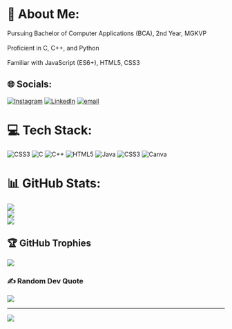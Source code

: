 # 💫 About Me:
Pursuing Bachelor of Computer Applications (BCA), 2nd Year, MGKVP<br><br>Proficient in C, C++, and Python<br><br>Familiar with JavaScript (ES6+), HTML5, CSS3


## 🌐 Socials:
[![Instagram](https://img.shields.io/badge/Instagram-%23E4405F.svg?logo=Instagram&logoColor=white)](https://instagram.com/https://www.instagram.com/your___adesh/) [![LinkedIn](https://img.shields.io/badge/LinkedIn-%230077B5.svg?logo=linkedin&logoColor=white)](https://linkedin.com/in/https://www.linkedin.com/in/adesh-gupta-linked-in/) [![email](https://img.shields.io/badge/Email-D14836?logo=gmail&logoColor=white)](mailto:adeshgwork@gmail.com) 

# 💻 Tech Stack:
![CSS3](https://img.shields.io/badge/css3-%231572B6.svg?style=for-the-badge&logo=css3&logoColor=white) ![C](https://img.shields.io/badge/c-%2300599C.svg?style=for-the-badge&logo=c&logoColor=white) ![C++](https://img.shields.io/badge/c++-%2300599C.svg?style=for-the-badge&logo=c%2B%2B&logoColor=white) ![HTML5](https://img.shields.io/badge/html5-%23E34F26.svg?style=for-the-badge&logo=html5&logoColor=white) ![Java](https://img.shields.io/badge/java-%23ED8B00.svg?style=for-the-badge&logo=openjdk&logoColor=white) ![CSS3](https://img.shields.io/badge/css3-%231572B6.svg?style=for-the-badge&logo=css3&logoColor=white) ![Canva](https://img.shields.io/badge/Canva-%2300C4CC.svg?style=for-the-badge&logo=Canva&logoColor=white)
# 📊 GitHub Stats:
![](https://github-readme-stats.vercel.app/api?username=adesh-gupta-dev&theme=radical&hide_border=false&include_all_commits=false&count_private=true)<br/>
![](https://nirzak-streak-stats.vercel.app/?user=adesh-gupta-dev&theme=radical&hide_border=false)<br/>
![](https://github-readme-stats.vercel.app/api/top-langs/?username=adesh-gupta-dev&theme=radical&hide_border=false&include_all_commits=false&count_private=true&layout=compact)

## 🏆 GitHub Trophies
![](https://github-profile-trophy.vercel.app/?username=adesh-gupta-dev&theme=radical&no-frame=false&no-bg=true&margin-w=4)

### ✍️ Random Dev Quote
![](https://quotes-github-readme.vercel.app/api?type=horizontal&theme=radical)

---
[![](https://visitcount.itsvg.in/api?id=adesh-gupta-dev&icon=0&color=0)](https://visitcount.itsvg.in)

<!-- Proudly created with GPRM ( https://gprm.itsvg.in ) -->
